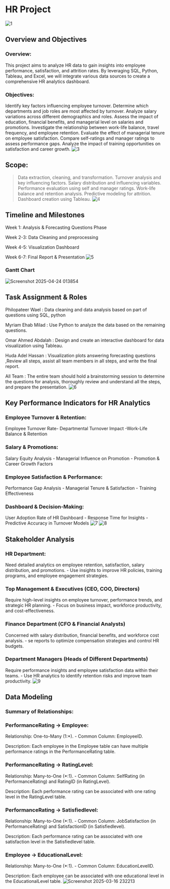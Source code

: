 # HR Project
![1](https://github.com/user-attachments/assets/688542ad-53b6-496d-9438-92cd038ee162)
## Overview and Objectives
### Overview:
This project aims to analyze HR data to gain insights into employee performance, satisfaction, and attrition rates. By leveraging SQL, Python, Tableau, and Excel, we will integrate various data sources to create a comprehensive HR analytics dashboard.
### Objectives:
Identify key factors influencing employee turnover.
Determine which departments and job roles are most affected by turnover.
Analyze salary variations across different demographics and roles.
Assess the impact of education, financial benefits, and managerial level on salaries and promotions.
Investigate the relationship between work-life balance, travel frequency, and employee retention.
Evaluate the effect of managerial tenure on employee satisfaction.
Compare self-ratings and manager ratings to assess performance gaps.
Analyze the impact of training opportunities on satisfaction and career growth.
![3](https://github.com/user-attachments/assets/3ea4d428-f0a3-488b-a3c3-b428bd1748e5)
## Scope:
 >Data extraction, cleaning, and transformation.
  >Turnover analysis and key influencing factors.
  >Salary distribution and influencing variables.
 >Performance evaluation using self and manager ratings.
 >Work-life balance and retention analysis.
 >Predictive modeling for attrition.
 >Dashboard creation using Tableau.
![4](https://github.com/user-attachments/assets/a2dc41c5-592c-4339-80ce-9ecfb19c09eb)
## Timeline and Milestones
Week 1: Analysis & Forecasting Questions Phase 
  
  Week 2-3: Data Cleaning and preprocessing
  
  Week 4-5: Visualization Dashboard
  
  Week 6-7: Final Report & Presentation
  ![5](https://github.com/user-attachments/assets/79f78eaf-fd96-41e0-bef7-8042408e1907)

### Gantt Chart 
![Screenshot 2025-04-24 013854](https://github.com/user-attachments/assets/a660ea12-571b-46e1-bc51-0e254f915796)

## Task Assignment & Roles
Philopateer Wael : Data cleaning and data analysis based on part of questions using SQL, python
 
 Myriam Ehab Milad : Use Python to analyze the data based on the remaining questions.

Omar Ahmed  Abdalah : Design and create an interactive dashboard for data visualization using Tableau.

Huda Adel Hassan : Visualization plots answering forecasting questions ,Review all steps, assist all team members in all steps, and write the final report.

All Team : The entire team should hold a brainstorming session to determine the questions for analysis, thoroughly review and understand all the steps, and prepare the presentation.
![6](https://github.com/user-attachments/assets/b8099baf-e2b1-40e2-a845-6c11e6103263)
## Key Performance Indicators for HR Analytics
### Employee Turnover & Retention:
Employee Turnover Rate- Departmental Turnover Impact -Work-Life Balance & Retention
 ### Salary & Promotions:
Salary Equity Analysis - Managerial Influence on Promotion - Promotion & Career Growth Factors
### Employee Satisfaction & Performance:
Performance Gap Analysis - Managerial Tenure & Satisfaction - Training Effectiveness
### Dashboard & Decision-Making:
User Adoption Rate of HR Dashboard - Response Time for Insights -  Predictive Accuracy in Turnover Models
![7](https://github.com/user-attachments/assets/86c7f7c7-39b2-4dff-a100-df852c0aef2a)
![8](https://github.com/user-attachments/assets/33444884-8844-4016-8f85-4412b931763c)
## Stakeholder Analysis
### HR Department: 
Need detailed analytics on employee retention, satisfaction, salary distribution, and promotions. - Use insights to improve HR policies, training programs, and employee engagement strategies.
### Top Management & Executives (CEO, COO, Directors)
Require high-level insights on employee turnover, performance trends, and strategic HR planning. - Focus on business impact, workforce productivity, and cost-effectiveness.
### Finance Department (CFO & Financial Analysts)
Concerned with salary distribution, financial benefits, and workforce cost analysis. - se reports to optimize compensation strategies and control HR budgets.
### Department Managers (Heads of Different Departments)
Require performance insights and employee satisfaction data within their teams. - Use HR analytics to identify retention risks and improve team productivity.
![9](https://github.com/user-attachments/assets/d2672a60-b4d1-4fde-9ffd-62f0790e6abe)
## Data Modeling
### Summary of Relationships:
### PerformanceRating → Employee:
Relationship: One-to-Many (1:*). - Common Column: EmployeeID.

Description: Each employee in the Employee table can have multiple performance ratings in the PerformanceRating table.
### PerformanceRating → RatingLevel:
Relationship: Many-to-One (*:1). - Common Column: SelfRating (in PerformanceRating) and RatingID (in RatingLevel).

Description: Each performance rating can be associated with one rating level in the RatingLevel table.
### PerformanceRating → Satisfiedlevel:
Relationship: Many-to-One (*:1). - Common Column: JobSatisfaction (in PerformanceRating) and SatisfactionID (in Satisfiedlevel).

Description: Each performance rating can be associated with one satisfaction level in the Satisfiedlevel table.
### Employee → EducationalLevel:
Relationship: Many-to-One (*:1). - Common Column: EducationLevelID.

Description: Each employee can be associated with one educational level in the EducationalLevel table.
![Screenshot 2025-03-16 232213](https://github.com/user-attachments/assets/9fff8ea1-1cad-4ec8-87ea-242f8d586dcd)

